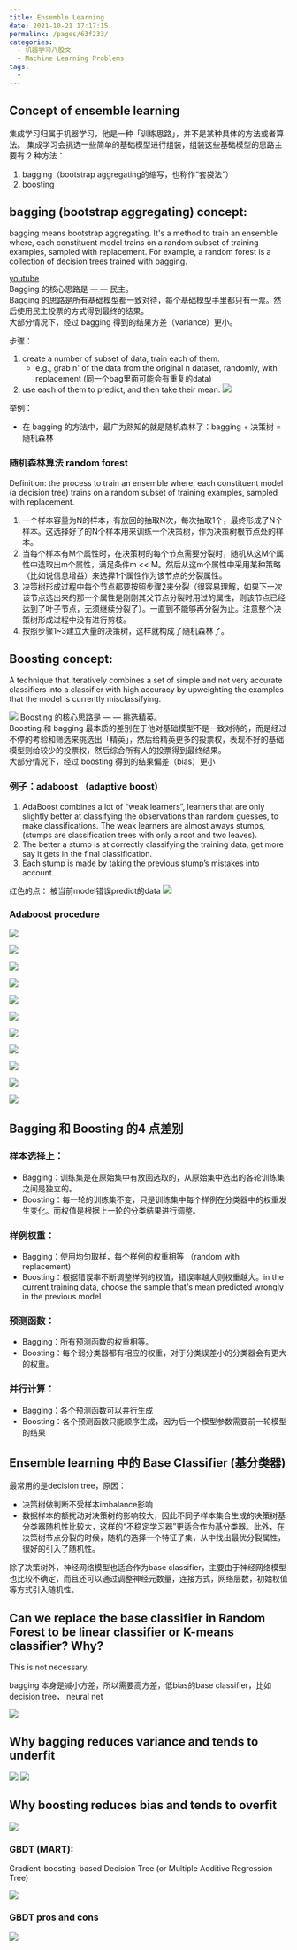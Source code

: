```yaml
---
title: Ensemble Learning
date: 2021-10-21 17:17:15
permalink: /pages/63f233/
categories:
  - 机器学习八股文
  - Machine Learning Problems
tags:
  - 
---
```

## Concept of ensemble learning
集成学习归属于机器学习，他是一种「训练思路」，并不是某种具体的方法或者算法。
集成学习会挑选一些简单的基础模型进行组装，组装这些基础模型的思路主要有 2 种方法：
1. bagging（bootstrap aggregating的缩写，也称作“套袋法”）
2. boosting

## bagging (bootstrap aggregating) concept:

bagging means bootstrap aggregating. It's a method to train an ensemble where, each constituent model trains on a random subset of training examples, sampled with replacement. For example, a random forest is a collection of decision trees trained with bagging. 


[youtube](https://www.youtube.com/watch?v=2Mg8QD0F1dQ)  
Bagging 的核心思路是 — — 民主。  
Bagging 的思路是所有基础模型都一致对待，每个基础模型手里都只有一票。然后使用民主投票的方式得到最终的结果。   
大部分情况下，经过 bagging 得到的结果方差（variance）更小。

步骤：
1. create a number of subset of data, train each of them. 
    - e.g., grab n' of the data from the original n dataset, randomly, with replacement (同一个bag里面可能会有重复的data)
2. use each of them to predict, and then take their mean. 
![](https://raw.githubusercontent.com/emmableu/image/master/ensemble-learning-0.png)

举例：
- 在 bagging 的方法中，最广为熟知的就是随机森林了：bagging + 决策树 = 随机森林

### 随机森林算法 random forest

Definition: the process to train an ensemble where, each constituent model (a decision tree) trains on a random subset of training examples, sampled with replacement.

1.  一个样本容量为N的样本，有放回的抽取N次，每次抽取1个，最终形成了N个样本。这选择好了的N个样本用来训练一个决策树，作为决策树根节点处的样本。
2.  当每个样本有M个属性时，在决策树的每个节点需要分裂时，随机从这M个属性中选取出m个属性，满足条件m << M。然后从这m个属性中采用某种策略（比如说信息增益）来选择1个属性作为该节点的分裂属性。
3.  决策树形成过程中每个节点都要按照步骤2来分裂（很容易理解，如果下一次该节点选出来的那一个属性是刚刚其父节点分裂时用过的属性，则该节点已经达到了叶子节点，无须继续分裂了）。一直到不能够再分裂为止。注意整个决策树形成过程中没有进行剪枝。
4.  按照步骤1~3建立大量的决策树，这样就构成了随机森林了。

## Boosting concept:

A technique that iteratively combines a set of simple and not very accurate classifiers into a classifier with high accuracy by upweighting the examples that the model is currently misclassifying.

![](https://raw.githubusercontent.com/emmableu/image/master/ensemble-learning-1.png)
Boosting 的核心思路是 — — 挑选精英。    
Boosting 和 bagging 最本质的差别在于他对基础模型不是一致对待的，而是经过不停的考验和筛选来挑选出「精英」，然后给精英更多的投票权，表现不好的基础模型则给较少的投票权，然后综合所有人的投票得到最终结果。      
大部分情况下，经过 boosting 得到的结果偏差（bias）更小      

### 例子：adaboost （adaptive boost)

1) AdaBoost combines a lot of “weak learners”, learners that are only slightly better at classifying the observations than random guesses, to make classifications. The weak learners are almost aways stumps, (stumps are  classification trees with only a root and two leaves).
2) The better a stump is at correctly classifying the training data, get more say it gets in the final classification.
3) Each stump is made by taking the previous stump’s mistakes into account.

红色的点： 被当前model错误predict的data
![](https://raw.githubusercontent.com/emmableu/image/master/ensemble-learning-2.png)

### Adaboost procedure


![](https://raw.githubusercontent.com/emmableu/image/master/202209212212265.png)

![](https://raw.githubusercontent.com/emmableu/image/master/202209212213216.png)

![](https://raw.githubusercontent.com/emmableu/image/master/202209212213224.png)

![](https://raw.githubusercontent.com/emmableu/image/master/202209212214479.png)


![](https://raw.githubusercontent.com/emmableu/image/master/202209212214446.png)

![](https://raw.githubusercontent.com/emmableu/image/master/202209212214462.png)

![](https://raw.githubusercontent.com/emmableu/image/master/202209212215085.png)

![](https://raw.githubusercontent.com/emmableu/image/master/202209212216231.png)

![](https://raw.githubusercontent.com/emmableu/image/master/202209212217762.png)

![](https://raw.githubusercontent.com/emmableu/image/master/202209212218473.png)

![](https://raw.githubusercontent.com/emmableu/image/master/202209212218551.png)





## Bagging 和 Boosting 的4 点差别
### 样本选择上：
- Bagging：训练集是在原始集中有放回选取的，从原始集中选出的各轮训练集之间是独立的。
- Boosting：每一轮的训练集不变，只是训练集中每个样例在分类器中的权重发生变化。而权值是根据上一轮的分类结果进行调整。
### 样例权重：
- Bagging：使用均匀取样，每个样例的权重相等 （random with replacement)
- Boosting：根据错误率不断调整样例的权值，错误率越大则权重越大。in the current training data, choose the sample that's mean predicted wrongly in the previous model
### 预测函数：
- Bagging：所有预测函数的权重相等。
- Boosting：每个弱分类器都有相应的权重，对于分类误差小的分类器会有更大的权重。
### 并行计算：
- Bagging：各个预测函数可以并行生成
- Boosting：各个预测函数只能顺序生成，因为后一个模型参数需要前一轮模型的结果

## Ensemble learning 中的 Base Classifier (基分类器)
最常用的是decision tree，原因：
- 决策树做判断不受样本imbalance影响
- 数据样本的额扰动对决策树的影响较大，因此不同子样本集合生成的决策树基分类器随机性比较大，这样的“不稳定学习器”更适合作为基分类器。此外，在决策树节点分裂的时候，随机的选择一个特征子集，从中找出最优分裂属性，很好的引入了随机性。

除了决策树外，神经网络模型也适合作为base classifier，主要由于神经网络模型也比较不确定，而且还可以通过调整神经元数量，连接方式，网络层数，初始权值等方式引入随机性。

## Can we replace the base classifier in Random Forest to be linear classifier or K-means classifier? Why?
This is not necessary. 

bagging 本身是减小方差，所以需要高方差，低bias的base classifier，比如 decision tree， neural net

![](https://raw.githubusercontent.com/emmableu/image/master/ensemble-learning-3.png)


## Why bagging reduces variance and tends to underfit
![](https://raw.githubusercontent.com/emmableu/image/master/ensemble-learning-5.png)
![](https://raw.githubusercontent.com/emmableu/image/master/ensemble-learning-7.png)

## Why boosting reduces bias and tends to overfit
![](https://raw.githubusercontent.com/emmableu/image/master/ensemble-learning-8.png)


### GBDT (MART):
Gradient-boosting-based Decision Tree (or Multiple Additive Regression Tree)

![](https://raw.githubusercontent.com/emmableu/image/master/202209221346340.png)


### GBDT pros and cons
![](https://raw.githubusercontent.com/emmableu/image/master/ensemble-learning-9.png)

